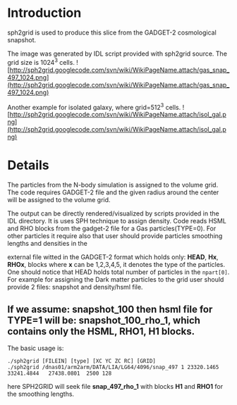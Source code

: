 # Introduction #

sph2grid is used to produce this slice from the GADGET-2 cosmological snapshot.


The image was generated by IDL script provided with sph2grid source.
The grid size is 1024<sup>3</sup> cells.
![http://sph2grid.googlecode.com/svn/wiki/WikiPageName.attach/gas_snap_497_1024.png](http://sph2grid.googlecode.com/svn/wiki/WikiPageName.attach/gas_snap_497_1024.png)

Another  example for isolated galaxy, where grid=512<sup>3</sup> cells.
![http://sph2grid.googlecode.com/svn/wiki/WikiPageName.attach/isol_gal.png](http://sph2grid.googlecode.com/svn/wiki/WikiPageName.attach/isol_gal.png)

# Details #

The particles from the N-body simulation is assigned to the volume grid.
The code requires GADGET-2 file and the given radius around the center will be assigned to the volume grid.


The output can be directly rendered/visualized by scripts provided in the IDL directory.
It is uses SPH technique to assign density.
Code reads HSML and RHO blocks from the gadget-2 file for a Gas particles(TYPE=0). For other particles it require also that user should provide particles smoothing lengths and densities in the


external file witted in the GADGET-2 format which holds only:
**HEAD**, **Hx**, **RHOx**, blocks where **x** can be 1,2,3,4,5, it denotes the type of the particles. One should notice that HEAD holds total number of particles in the `npart[0]`.
For example for assigning the Dark matter particles to the grid user should provide 2 files: snapshot and density/hsml file.


If we assume: **snapshot\_100** then **hsml** file for **TYPE=1** will be: **snapshot\_100\_rho\_1**, which contains only the **HSML**, **RHO1**, **H1** blocks.
---
The basic usage is:
```
./sph2grid [FILEIN] [type] [XC YC ZC RC] [GRID]
./sph2grid /dnas01/arm2arm/DATA/LIA/LG64/4096/snap_497 1 23320.1465   33241.4844   27438.0801  2500 128  
```
here SPH2GRID  will seek file **snap\_497\_rho\_1** with blocks **H1** and **RHO1**
for the smoothing lengths.